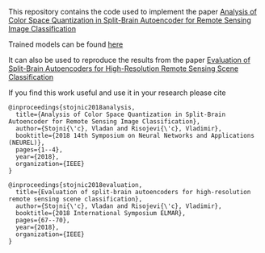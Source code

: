 This repository contains the code used to implement the paper [Analysis of Color Space Quantization in Split-Brain Autoencoder for Remote Sensing Image Classification](https://ieeexplore.ieee.org/document/8587001)

Trained models can be found [here](https://drive.google.com/drive/folders/1FX4SiD5cFSIrCVLfbp9QXBeU-xT8BVUZ?usp=sharing)


It can also be used to reproduce the results from the paper [Evaluation of Split-Brain Autoencoders for High-Resolution Remote Sensing Scene Classification](https://ieeexplore.ieee.org/document/8534634)

If you find this work useful and use it in your research please cite

```
@inproceedings{stojnic2018analysis,
  title={Analysis of Color Space Quantization in Split-Brain Autoencoder for Remote Sensing Image Classification},
  author={Stojni{\'c}, Vladan and Risojevi{\'c}, Vladimir},
  booktitle={2018 14th Symposium on Neural Networks and Applications (NEUREL)},
  pages={1--4},
  year={2018},
  organization={IEEE}
}
```

```
@inproceedings{stojnic2018evaluation,
  title={Evaluation of split-brain autoencoders for high-resolution remote sensing scene classification},
  author={Stojni{\'c}, Vladan and Risojevi{\'c}, Vladimir},
  booktitle={2018 International Symposium ELMAR},
  pages={67--70},
  year={2018},
  organization={IEEE}
}

```